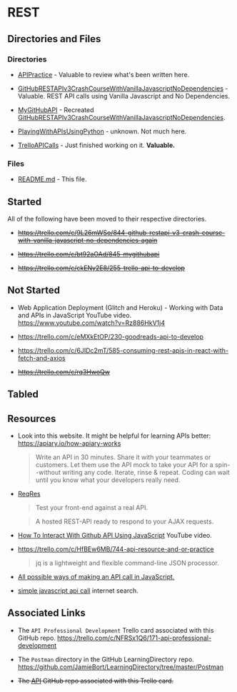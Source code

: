 # REST

## Directories and Files

### Directories
* [APIPractice](https://github.com/JamieBort/LearningDirectory/tree/master/API/REST/APIPractice) - Valuable to review what's been written here.

* [GitHubRESTAPIv3CrashCourseWithVanillaJavascriptNoDependencies](https://github.com/JamieBort/LearningDirectory/tree/master/API/REST/GitHubRESTAPIv3CrashCourseWithVanillaJavascriptNoDependencies) - Valuable. REST API calls using Vanilla Javascript and No Dependencies.

* [MyGitHubAPI](https://github.com/JamieBort/LearningDirectory/tree/master/API/REST/MyGitHubAPI) - Recreated [GitHubRESTAPIv3CrashCourseWithVanillaJavascriptNoDependencies](https://github.com/JamieBort/LearningDirectory/tree/master/API/REST/GitHubRESTAPIv3CrashCourseWithVanillaJavascriptNoDependencies).

* [PlayingWithAPIsUsingPython]() - unknown. Not much here.

* [TrelloAPICalls](https://github.com/JamieBort/LearningDirectory/tree/master/API/REST/TrelloAPICalls) - Just finished working on it.  **Valuable.**

### Files
* [README.md]() - This file.


## Started
All of the following have been moved to their respective directories.
* ~~https://trello.com/c/9L26mWSo/844-github-restapi-v3-crash-course-with-vanilla-javascript-no-dependencies-again~~

* ~~https://trello.com/c/bt92aOAd/845-mygithubapi~~

* ~~https://trello.com/c/ckENy2E8/255-trello-api-to-develop~~

## Not Started
* Web Application Deployment (Glitch and Heroku) - Working with Data and APIs in JavaScript YouTube video.
https://www.youtube.com/watch?v=Rz886HkV1j4

* https://trello.com/c/eMXkEtOP/230-goodreads-api-to-develop

* https://trello.com/c/6JIDc2mT/585-consuming-rest-apis-in-react-with-fetch-and-axios

* ~~https://trello.com/c/rq3HwoQw~~

## Tabled

## Resources

* Look into this website. It might be helpful for learning APIs better: https://apiary.io/how-apiary-works
    > Write an API in 30 minutes. Share it with your teammates or customers. Let them use the API mock to take your API for a spin--without writing any code. Iterate, rinse & repeat. Coding can wait until you know what your developers really need.

* [ReqRes](https://reqres.in/)
    >Test your front-end against a real API.

    >A hosted REST-API ready to respond to your AJAX requests.

* [How To Interact With Github API Using JavaScript](https://www.youtube.com/watch?v=PPLorPKmHBA) YouTube video.

* https://trello.com/c/HfBEw6MB/744-api-resource-and-or-practice
    >jq is a lightweight and flexible command-line JSON processor.

* [All possible ways of making an API call in JavaScript.](https://levelup.gitconnected.com/all-possible-ways-of-making-an-api-call-in-plain-javascript-c0dee3c11b8b)

* [simple javascript api call](https://www.google.com/search?q=simple+javascript+api+call&oq=simple+javascript+api+call&aqs=chrome..69i57.4772j0j7&sourceid=chrome&ie=UTF-8) internet search.

## Associated Links

* The `API Professional Development` Trello card associated with this GitHub repo.
https://trello.com/c/NFRSx1Q6/171-api-professional-development

* The `Postman` directory in the GitHub LearningDirectory repo.
https://github.com/JamieBort/LearningDirectory/tree/master/Postman

* ~~The [API](https://github.com/JamieBort/LearningDirectory/tree/master/API) GitHub repo associated with this Trello card.~~